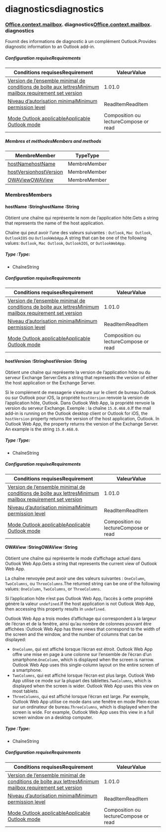 
# <a name="diagnostics"></a><span data-ttu-id="caac8-101">diagnostics</span><span class="sxs-lookup"><span data-stu-id="caac8-101">diagnostics</span></span>

### <span data-ttu-id="caac8-p101">[Office](Office.md)[.context](Office.context.md)[.mailbox](Office.context.mailbox.md). diagnostics</span><span class="sxs-lookup"><span data-stu-id="caac8-p101">[Office](Office.md)[.context](Office.context.md)[.mailbox](Office.context.mailbox.md). diagnostics</span></span>

<span data-ttu-id="caac8-104">Fournit des informations de diagnostic à un complément Outlook.</span><span class="sxs-lookup"><span data-stu-id="caac8-104">Provides diagnostic information to an Outlook add-in.</span></span>

##### <a name="requirements"></a><span data-ttu-id="caac8-105">Configuration requise</span><span class="sxs-lookup"><span data-stu-id="caac8-105">Requirements</span></span>

|<span data-ttu-id="caac8-106">Conditions requises</span><span class="sxs-lookup"><span data-stu-id="caac8-106">Requirement</span></span>| <span data-ttu-id="caac8-107">Valeur</span><span class="sxs-lookup"><span data-stu-id="caac8-107">Value</span></span>|
|---|---|
|[<span data-ttu-id="caac8-108">Version de l’ensemble minimal de conditions de boîte aux lettres</span><span class="sxs-lookup"><span data-stu-id="caac8-108">Minimum mailbox requirement set version</span></span>](/javascript/office/requirement-sets/outlook-api-requirement-sets)| <span data-ttu-id="caac8-109">1.0</span><span class="sxs-lookup"><span data-stu-id="caac8-109">1.0</span></span>|
|[<span data-ttu-id="caac8-110">Niveau d’autorisation minimal</span><span class="sxs-lookup"><span data-stu-id="caac8-110">Minimum permission level</span></span>](https://docs.microsoft.com/outlook/add-ins/understanding-outlook-add-in-permissions)| <span data-ttu-id="caac8-111">ReadItem</span><span class="sxs-lookup"><span data-stu-id="caac8-111">ReadItem</span></span>|
|[<span data-ttu-id="caac8-112">Mode Outlook applicable</span><span class="sxs-lookup"><span data-stu-id="caac8-112">Applicable Outlook mode</span></span>](https://docs.microsoft.com/outlook/add-ins/#extension-points)| <span data-ttu-id="caac8-113">Composition ou lecture</span><span class="sxs-lookup"><span data-stu-id="caac8-113">Compose or read</span></span>|

##### <a name="members-and-methods"></a><span data-ttu-id="caac8-114">Membres et méthodes</span><span class="sxs-lookup"><span data-stu-id="caac8-114">Members and methods</span></span>

| <span data-ttu-id="caac8-115">Membre</span><span class="sxs-lookup"><span data-stu-id="caac8-115">Member</span></span> | <span data-ttu-id="caac8-116">Type</span><span class="sxs-lookup"><span data-stu-id="caac8-116">Type</span></span> |
|--------|------|
| [<span data-ttu-id="caac8-117">hostName</span><span class="sxs-lookup"><span data-stu-id="caac8-117">hostName</span></span>](#hostname-string) | <span data-ttu-id="caac8-118">Membre</span><span class="sxs-lookup"><span data-stu-id="caac8-118">Member</span></span> |
| [<span data-ttu-id="caac8-119">hostVersion</span><span class="sxs-lookup"><span data-stu-id="caac8-119">hostVersion</span></span>](#hostversion-string) | <span data-ttu-id="caac8-120">Membre</span><span class="sxs-lookup"><span data-stu-id="caac8-120">Member</span></span> |
| [<span data-ttu-id="caac8-121">OWAView</span><span class="sxs-lookup"><span data-stu-id="caac8-121">OWAView</span></span>](#owaview-string) | <span data-ttu-id="caac8-122">Membre</span><span class="sxs-lookup"><span data-stu-id="caac8-122">Member</span></span> |

### <a name="members"></a><span data-ttu-id="caac8-123">Membres</span><span class="sxs-lookup"><span data-stu-id="caac8-123">Members</span></span>

####  <a name="hostname-string"></a><span data-ttu-id="caac8-124">hostName :String</span><span class="sxs-lookup"><span data-stu-id="caac8-124">hostName :String</span></span>

<span data-ttu-id="caac8-125">Obtient une chaîne qui représente le nom de l’application hôte.</span><span class="sxs-lookup"><span data-stu-id="caac8-125">Gets a string that represents the name of the host application.</span></span>

<span data-ttu-id="caac8-126">Chaîne qui peut avoir l’une des valeurs suivantes : `Outlook`, `Mac Outlook`, `OutlookIOS` ou `OutlookWebApp`.</span><span class="sxs-lookup"><span data-stu-id="caac8-126">A string that can be one of the following values: `Outlook`, `Mac Outlook`, `OutlookIOS`, or `OutlookWebApp`.</span></span>

##### <a name="type"></a><span data-ttu-id="caac8-127">Type :</span><span class="sxs-lookup"><span data-stu-id="caac8-127">Type:</span></span>

*   <span data-ttu-id="caac8-128">Chaîne</span><span class="sxs-lookup"><span data-stu-id="caac8-128">String</span></span>

##### <a name="requirements"></a><span data-ttu-id="caac8-129">Configuration requise</span><span class="sxs-lookup"><span data-stu-id="caac8-129">Requirements</span></span>

|<span data-ttu-id="caac8-130">Conditions requises</span><span class="sxs-lookup"><span data-stu-id="caac8-130">Requirement</span></span>| <span data-ttu-id="caac8-131">Valeur</span><span class="sxs-lookup"><span data-stu-id="caac8-131">Value</span></span>|
|---|---|
|[<span data-ttu-id="caac8-132">Version de l’ensemble minimal de conditions de boîte aux lettres</span><span class="sxs-lookup"><span data-stu-id="caac8-132">Minimum mailbox requirement set version</span></span>](/javascript/office/requirement-sets/outlook-api-requirement-sets)| <span data-ttu-id="caac8-133">1.0</span><span class="sxs-lookup"><span data-stu-id="caac8-133">1.0</span></span>|
|[<span data-ttu-id="caac8-134">Niveau d’autorisation minimal</span><span class="sxs-lookup"><span data-stu-id="caac8-134">Minimum permission level</span></span>](https://docs.microsoft.com/outlook/add-ins/understanding-outlook-add-in-permissions)| <span data-ttu-id="caac8-135">ReadItem</span><span class="sxs-lookup"><span data-stu-id="caac8-135">ReadItem</span></span>|
|[<span data-ttu-id="caac8-136">Mode Outlook applicable</span><span class="sxs-lookup"><span data-stu-id="caac8-136">Applicable Outlook mode</span></span>](https://docs.microsoft.com/outlook/add-ins/#extension-points)| <span data-ttu-id="caac8-137">Composition ou lecture</span><span class="sxs-lookup"><span data-stu-id="caac8-137">Compose or read</span></span>|

####  <a name="hostversion-string"></a><span data-ttu-id="caac8-138">hostVersion :String</span><span class="sxs-lookup"><span data-stu-id="caac8-138">hostVersion :String</span></span>

<span data-ttu-id="caac8-139">Obtient une chaîne qui représente la version de l’application hôte ou du serveur Exchange Server.</span><span class="sxs-lookup"><span data-stu-id="caac8-139">Gets a string that represents the version of either the host application or the Exchange Server.</span></span>

<span data-ttu-id="caac8-p102">Si le complément de messagerie s’exécute sur le client de bureau Outlook ou sur Outlook pour iOS, la propriété `hostVersion` renvoie la version de l’application hôte, Outlook. Dans Outlook Web App, la propriété renvoie la version du serveur Exchange. Exemple : la chaîne `15.0.468.0`.</span><span class="sxs-lookup"><span data-stu-id="caac8-p102">If the mail add-in is running on the Outlook desktop client or Outlook for iOS, the `hostVersion` property returns the version of the host application, Outlook. In Outlook Web App, the property returns the version of the Exchange Server. An example is the string `15.0.468.0`.</span></span>

##### <a name="type"></a><span data-ttu-id="caac8-143">Type :</span><span class="sxs-lookup"><span data-stu-id="caac8-143">Type:</span></span>

*   <span data-ttu-id="caac8-144">Chaîne</span><span class="sxs-lookup"><span data-stu-id="caac8-144">String</span></span>

##### <a name="requirements"></a><span data-ttu-id="caac8-145">Configuration requise</span><span class="sxs-lookup"><span data-stu-id="caac8-145">Requirements</span></span>

|<span data-ttu-id="caac8-146">Conditions requises</span><span class="sxs-lookup"><span data-stu-id="caac8-146">Requirement</span></span>| <span data-ttu-id="caac8-147">Valeur</span><span class="sxs-lookup"><span data-stu-id="caac8-147">Value</span></span>|
|---|---|
|[<span data-ttu-id="caac8-148">Version de l’ensemble minimal de conditions de boîte aux lettres</span><span class="sxs-lookup"><span data-stu-id="caac8-148">Minimum mailbox requirement set version</span></span>](/javascript/office/requirement-sets/outlook-api-requirement-sets)| <span data-ttu-id="caac8-149">1.0</span><span class="sxs-lookup"><span data-stu-id="caac8-149">1.0</span></span>|
|[<span data-ttu-id="caac8-150">Niveau d’autorisation minimal</span><span class="sxs-lookup"><span data-stu-id="caac8-150">Minimum permission level</span></span>](https://docs.microsoft.com/outlook/add-ins/understanding-outlook-add-in-permissions)| <span data-ttu-id="caac8-151">ReadItem</span><span class="sxs-lookup"><span data-stu-id="caac8-151">ReadItem</span></span>|
|[<span data-ttu-id="caac8-152">Mode Outlook applicable</span><span class="sxs-lookup"><span data-stu-id="caac8-152">Applicable Outlook mode</span></span>](https://docs.microsoft.com/outlook/add-ins/#extension-points)| <span data-ttu-id="caac8-153">Composition ou lecture</span><span class="sxs-lookup"><span data-stu-id="caac8-153">Compose or read</span></span>|

####  <a name="owaview-string"></a><span data-ttu-id="caac8-154">OWAView :String</span><span class="sxs-lookup"><span data-stu-id="caac8-154">OWAView :String</span></span>

<span data-ttu-id="caac8-155">Obtient une chaîne qui représente le mode d’affichage actuel dans Outlook Web App.</span><span class="sxs-lookup"><span data-stu-id="caac8-155">Gets a string that represents the current view of Outlook Web App.</span></span>

<span data-ttu-id="caac8-156">La chaîne renvoyée peut avoir une des valeurs suivantes : `OneColumn`, `TwoColumns`, ou `ThreeColumns`.</span><span class="sxs-lookup"><span data-stu-id="caac8-156">The returned string can be one of the following values: `OneColumn`, `TwoColumns`, or `ThreeColumns`.</span></span>

<span data-ttu-id="caac8-157">Si l’application hôte n’est pas Outlook Web App, l’accès à cette propriété génère la valeur `undefined`.</span><span class="sxs-lookup"><span data-stu-id="caac8-157">If the host application is not Outlook Web App, then accessing this property results in `undefined`.</span></span>

<span data-ttu-id="caac8-158">Outlook Web App a trois modes d’affichage qui correspondent à la largeur de l’écran et de la fenêtre, ainsi qu’au nombre de colonnes pouvant être affichées :</span><span class="sxs-lookup"><span data-stu-id="caac8-158">Outlook Web App has three views that correspond to the width of the screen and the window, and the number of columns that can be displayed:</span></span>

*   <span data-ttu-id="caac8-p103">`OneColumn`, qui est affiché lorsque l’écran est étroit. Outlook Web App offre une mise en page à une colonne sur l’ensemble de l’écran d’un smartphone.</span><span class="sxs-lookup"><span data-stu-id="caac8-p103">`OneColumn`, which is displayed when the screen is narrow. Outlook Web App uses this single-column layout on the entire screen of a smartphone.</span></span>
*   <span data-ttu-id="caac8-p104">`TwoColumns`, qui est affiché lorsque l’écran est plus large. Outlook Web App utilise ce mode sur la plupart des tablettes.</span><span class="sxs-lookup"><span data-stu-id="caac8-p104">`TwoColumns`, which is displayed when the screen is wider. Outlook Web App uses this view on most tablets.</span></span>
*   <span data-ttu-id="caac8-p105">`ThreeColumns`, qui est affiché lorsque l’écran est large. Par exemple, Outlook Web App utilise ce mode dans une fenêtre en mode Plein écran sur un ordinateur de bureau.</span><span class="sxs-lookup"><span data-stu-id="caac8-p105">`ThreeColumns`, which is displayed when the screen is wide. For example, Outlook Web App uses this view in a full screen window on a desktop computer.</span></span>

##### <a name="type"></a><span data-ttu-id="caac8-165">Type :</span><span class="sxs-lookup"><span data-stu-id="caac8-165">Type:</span></span>

*   <span data-ttu-id="caac8-166">Chaîne</span><span class="sxs-lookup"><span data-stu-id="caac8-166">String</span></span>

##### <a name="requirements"></a><span data-ttu-id="caac8-167">Configuration requise</span><span class="sxs-lookup"><span data-stu-id="caac8-167">Requirements</span></span>

|<span data-ttu-id="caac8-168">Conditions requises</span><span class="sxs-lookup"><span data-stu-id="caac8-168">Requirement</span></span>| <span data-ttu-id="caac8-169">Valeur</span><span class="sxs-lookup"><span data-stu-id="caac8-169">Value</span></span>|
|---|---|
|[<span data-ttu-id="caac8-170">Version de l’ensemble minimal de conditions de boîte aux lettres</span><span class="sxs-lookup"><span data-stu-id="caac8-170">Minimum mailbox requirement set version</span></span>](/javascript/office/requirement-sets/outlook-api-requirement-sets)| <span data-ttu-id="caac8-171">1.0</span><span class="sxs-lookup"><span data-stu-id="caac8-171">1.0</span></span>|
|[<span data-ttu-id="caac8-172">Niveau d’autorisation minimal</span><span class="sxs-lookup"><span data-stu-id="caac8-172">Minimum permission level</span></span>](https://docs.microsoft.com/outlook/add-ins/understanding-outlook-add-in-permissions)| <span data-ttu-id="caac8-173">ReadItem</span><span class="sxs-lookup"><span data-stu-id="caac8-173">ReadItem</span></span>|
|[<span data-ttu-id="caac8-174">Mode Outlook applicable</span><span class="sxs-lookup"><span data-stu-id="caac8-174">Applicable Outlook mode</span></span>](https://docs.microsoft.com/outlook/add-ins/#extension-points)| <span data-ttu-id="caac8-175">Composition ou lecture</span><span class="sxs-lookup"><span data-stu-id="caac8-175">Compose or read</span></span>|